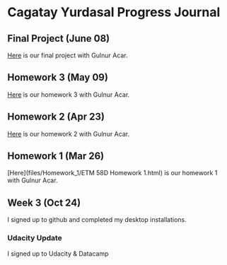 # Cagatay Yurdasal Progress Journal 

## Final Project (June 08)
[Here](files/PROJECT/PROJECT_MARKDOWN.html) is our final project with Gulnur Acar. 

## Homework 3 (May 09)
[Here](files/Homework_3/Homework3.html) is our homework 3 with Gulnur Acar. 

## Homework 2 (Apr 23)
[Here](files/Homework_2/Homework2.html) is our homework 2 with Gulnur Acar. 

## Homework 1 (Mar 26)
[Here](files/Homework_1/ETM 58D Homework 1.html) is our homework 1 with Gulnur Acar. 

## Week 3 (Oct 24)
I signed up to github and completed my desktop installations.

### Udacity Update 
I signed up to Udacity & Datacamp